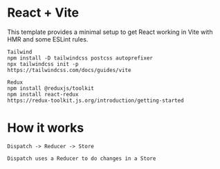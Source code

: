 # React + Vite

This template provides a minimal setup to get React working in Vite with HMR and some ESLint rules.

```Tailwind
Tailwind
npm install -D tailwindcss postcss autoprefixer
npx tailwindcss init -p
https://tailwindcss.com/docs/guides/vite
```

```Redux
Redux
npm install @reduxjs/toolkit
npm install react-redux
https://redux-toolkit.js.org/introduction/getting-started
```


# How it works
    Dispatch -> Reducer -> Store
    
    Dispatch uses a Reducer to do changes in a Store
